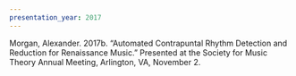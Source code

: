 ```yaml
---
presentation_year: 2017
---
```

Morgan, Alexander. 2017b. “Automated Contrapuntal Rhythm Detection and Reduction for Renaissance Music.” Presented at the Society for Music Theory Annual Meeting, Arlington, VA, November 2.
